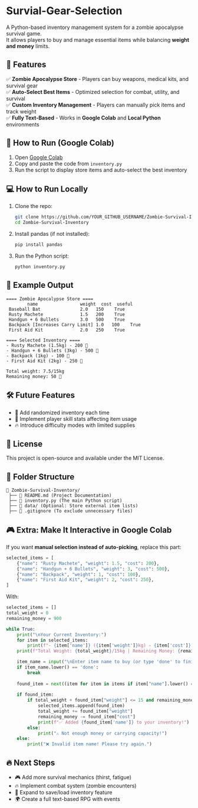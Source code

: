 # Survial-Gear-Selection 

A Python-based inventory management system for a zombie apocalypse survival game.  
It allows players to buy and manage essential items while balancing **weight and money** limits.

## 📌 Features
✅ **Zombie Apocalypse Store** - Players can buy weapons, medical kits, and survival gear  
✅ **Auto-Select Best Items** - Optimized selection for combat, utility, and survival  
✅ **Custom Inventory Management** - Players can manually pick items and track weight  
✅ **Fully Text-Based** - Works in **Google Colab** and **Local Python** environments  

## 🚀 How to Run (Google Colab)
1. Open [Google Colab](https://colab.research.google.com/)
2. Copy and paste the code from `inventory.py`
3. Run the script to display store items and auto-select the best inventory

## 💻 How to Run Locally
1. Clone the repo:
   ```bash
   git clone https://github.com/YOUR_GITHUB_USERNAME/Zombie-Survival-Inventory.git
   cd Zombie-Survival-Inventory
   ```
2. Install pandas (if not installed):
   ```bash
   pip install pandas
   ```
3. Run the Python script:
   ```bash
   python inventory.py
   ```

## 📜 Example Output
```
==== Zombie Apocalypse Store ====
        name                weight  cost  useful
 Baseball Bat               2.0   150    True
 Rusty Machete              1.5   200    True
 Handgun + 6 Bullets        3.0   500    True
 Backpack [Increases Carry Limit] 1.0   100    True
 First Aid Kit              2.0   250    True

==== Selected Inventory ====
- Rusty Machete (1.5kg) - 200 💎
- Handgun + 6 Bullets (3kg) - 500 💎
- Backpack (1kg) - 100 💎
- First Aid Kit (2kg) - 250 💎

Total weight: 7.5/15kg
Remaining money: 50 💎
```

## 🛠️ Future Features
- 🔄 Add randomized inventory each time
- 🧠 Implement player skill stats affecting item usage
- 🔥 Introduce difficulty modes with limited supplies

## 📜 License
This project is open-source and available under the MIT License.

## 📂 Folder Structure
```
📂 Zombie-Survival-Inventory/
 ├── 📄 README.md (Project Documentation)
 ├── 🐍 inventory.py (The main Python script)
 ├── 📂 data/ (Optional: Store external item lists)
 ├── 📜 .gitignore (To exclude unnecessary files)
```

## 🎮 Extra: Make It Interactive in Google Colab
If you want **manual selection instead of auto-picking**, replace this part:
```python
selected_items = [
    {"name": "Rusty Machete", "weight": 1.5, "cost": 200},
    {"name": "Handgun + 6 Bullets", "weight": 3, "cost": 500},
    {"name": "Backpack", "weight": 1, "cost": 100},
    {"name": "First Aid Kit", "weight": 2, "cost": 250},
]
```
With:
```python
selected_items = []
total_weight = 0
remaining_money = 900

while True:
    print("\nYour Current Inventory:")
    for item in selected_items:
        print(f"- {item['name']} ({item['weight']}kg) - {item['cost']} 💎")
    print(f"Total Weight: {total_weight}/15kg | Remaining Money: {remaining_money} 💎")

    item_name = input("\nEnter item name to buy (or type 'done' to finish): ").strip()
    if item_name.lower() == 'done':
        break
    
    found_item = next((item for item in items if item["name"].lower() == item_name.lower()), None)
    
    if found_item:
        if total_weight + found_item["weight"] <= 15 and remaining_money - found_item["cost"] >= 0:
            selected_items.append(found_item)
            total_weight += found_item["weight"]
            remaining_money -= found_item["cost"]
            print(f"✅ Added {found_item['name']} to your inventory!")
        else:
            print("⚠️ Not enough money or carrying capacity!")
    else:
        print("❌ Invalid item name! Please try again.")
```

## 🔥 Next Steps
- 🎮 Add more survival mechanics (thirst, fatigue)
- 🔥 Implement combat system (zombie encounters)
- 💾 Expand to save/load inventory feature
- 🌍 Create a full text-based RPG with events



